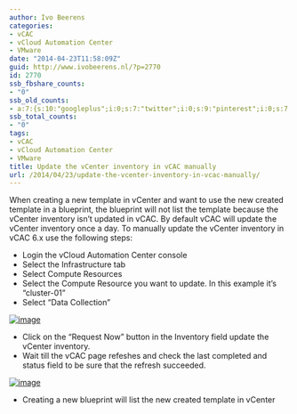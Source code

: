 ```yaml
---
author: Ivo Beerens
categories:
- vCAC
- vCloud Automation Center
- VMware
date: "2014-04-23T11:58:09Z"
guid: http://www.ivobeerens.nl/?p=2770
id: 2770
ssb_fbshare_counts:
- "0"
ssb_old_counts:
- a:7:{s:10:"googleplus";i:0;s:7:"twitter";i:0;s:9:"pinterest";i:0;s:7:"fbshare";i:0;s:8:"linkedin";i:0;s:6:"reddit";i:0;s:6:"tumblr";i:0;}
ssb_total_counts:
- "0"
tags:
- vCAC
- vCloud Automation Center
- VMware
title: Update the vCenter inventory in vCAC manually
url: /2014/04/23/update-the-vcenter-inventory-in-vcac-manually/
---
```


When creating a new template in vCenter and want to use the new created template in a blueprint, the blueprint will not list the template because the vCenter inventory isn’t updated in vCAC. By default vCAC will update the vCenter inventory once a day. To manually update the vCenter inventory in vCAC 6.x use the following steps:

- Login the vCloud Automation Center console
- Select the Infrastructure tab
- Select Compute Resources
- Select the Compute Resource you want to update. In this example it’s “cluster-01”
- Select “Data Collection”

[![image](http://localhost/wp-content/uploads/2014/04/image_thumb7.png "image")](http://localhost/wp-content/uploads/2014/04/image7.png)

- Click on the “Request Now” button in the Inventory field update the vCenter inventory.
- Wait till the vCAC page refeshes and check the last completed and status field to be sure that the refresh succeeded.

[![image](http://localhost/wp-content/uploads/2014/04/image_thumb8.png "image")](http://localhost/wp-content/uploads/2014/04/image8.png)

- Creating a new blueprint will list the new created template in vCenter
